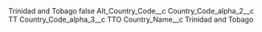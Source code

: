 <?xml version="1.0" encoding="UTF-8"?>
<CustomMetadata xmlns="http://soap.sforce.com/2006/04/metadata" xmlns:xsi="http://www.w3.org/2001/XMLSchema-instance" xmlns:xsd="http://www.w3.org/2001/XMLSchema">
    <label>Trinidad and Tobago</label>
    <protected>false</protected>
    <values>
        <field>Alt_Country_Code__c</field>
        <value xsi:nil="true"/>
    </values>
    <values>
        <field>Country_Code_alpha_2__c</field>
        <value xsi:type="xsd:string">TT</value>
    </values>
    <values>
        <field>Country_Code_alpha_3__c</field>
        <value xsi:type="xsd:string">TTO</value>
    </values>
    <values>
        <field>Country_Name__c</field>
        <value xsi:type="xsd:string">Trinidad and Tobago</value>
    </values>
</CustomMetadata>
